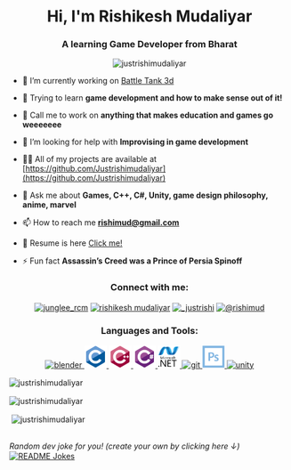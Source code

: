 <h1 align="center">Hi, I'm Rishikesh Mudaliyar</h1>
<h3 align="center">A learning Game Developer from Bharat</h3>

<p align="center"> <img src="https://komarev.com/ghpvc/?username=justrishimudaliyar&label=Profile%20views&color=0e75b6&style=flat" alt="justrishimudaliyar" /> </p>

- 🔭 I’m currently working on [Battle Tank 3d](https://github.com/Justrishimudaliyar/battle-tank-game)
- 🌱 Trying to learn **game development and how to make sense out of it!**
- 👯 Call me to work on **anything that makes education and games go weeeeeee**
- 🤝 I’m looking for help with **Improvising in game development**
- 👨‍💻 All of my projects are available at [https://github.com/Justrishimudaliyar](https://github.com/Justrishimudaliyar)
- 💬 Ask me about **Games, C++, C#, Unity, game design philosophy, anime, marvel**
- 📫 How to reach me **rishimud@gmail.com**
- 📄 Resume is here [Click me!](https://drive.google.com/file/d/1i2CEGB79C3lJLtonJqBthVAWibyWJo8k/view?usp=sharing)

- ⚡ Fun fact **Assassin’s Creed was a Prince of Persia Spinoff**

<h3 align="center">Connect with me:</h3>
<p align="center">
<a href="https://twitter.com/junglee_rcm" target="blank"><img align="center" src="https://raw.githubusercontent.com/rahuldkjain/github-profile-readme-generator/master/src/images/icons/Social/twitter.svg" alt="junglee_rcm" height="30" width="40" /></a>
<a href="https://linkedin.com/in/rishikesh mudaliyar" target="blank"><img align="center" src="https://raw.githubusercontent.com/rahuldkjain/github-profile-readme-generator/master/src/images/icons/Social/linked-in-alt.svg" alt="rishikesh mudaliyar" height="30" width="40" /></a>
<a href="https://instagram.com/_justrishi" target="blank"><img align="center" src="https://raw.githubusercontent.com/rahuldkjain/github-profile-readme-generator/master/src/images/icons/Social/instagram.svg" alt="_justrishi" height="30" width="40" /></a>
<a href="https://medium.com/@rishimud" target="blank"><img align="center" src="https://raw.githubusercontent.com/rahuldkjain/github-profile-readme-generator/master/src/images/icons/Social/medium.svg" alt="@rishimud" height="30" width="40" /></a>
</p>

<h3 align="center">Languages and Tools:</h3>
<p align="center"> <a href="https://www.blender.org/" target="_blank" rel="noreferrer"> <img src="https://download.blender.org/branding/community/blender_community_badge_white.svg" alt="blender" width="40" height="40"/> </a> <a href="https://www.cprogramming.com/" target="_blank" rel="noreferrer"> <img src="https://raw.githubusercontent.com/devicons/devicon/master/icons/c/c-original.svg" alt="c" width="40" height="40"/> </a> <a href="https://www.w3schools.com/cpp/" target="_blank" rel="noreferrer"> <img src="https://raw.githubusercontent.com/devicons/devicon/master/icons/cplusplus/cplusplus-original.svg" alt="cplusplus" width="40" height="40"/> </a> <a href="https://www.w3schools.com/cs/" target="_blank" rel="noreferrer"> <img src="https://raw.githubusercontent.com/devicons/devicon/master/icons/csharp/csharp-original.svg" alt="csharp" width="40" height="40"/> </a> <a href="https://dotnet.microsoft.com/" target="_blank" rel="noreferrer"> <img src="https://raw.githubusercontent.com/devicons/devicon/master/icons/dot-net/dot-net-original-wordmark.svg" alt="dotnet" width="40" height="40"/> </a> <a href="https://git-scm.com/" target="_blank" rel="noreferrer"> <img src="https://www.vectorlogo.zone/logos/git-scm/git-scm-icon.svg" alt="git" width="40" height="40"/> </a> <a href="https://www.photoshop.com/en" target="_blank" rel="noreferrer"> <img src="https://raw.githubusercontent.com/devicons/devicon/master/icons/photoshop/photoshop-line.svg" alt="photoshop" width="40" height="40"/> </a> <a href="https://unity.com/" target="_blank" rel="noreferrer"> <img src="https://www.vectorlogo.zone/logos/unity3d/unity3d-icon.svg" alt="unity" width="40" height="40"/> </a> </p>

<p><img align="center" src="https://github-readme-stats.vercel.app/api/top-langs?username=justrishimudaliyar&show_icons=true&locale=en&layout=compact" alt="justrishimudaliyar" /></p>
<p><img align="center" src="https://github-readme-streak-stats.herokuapp.com/?user=justrishimudaliyar&" alt="justrishimudaliyar" /></p>
<p>&nbsp;<img align="center" src="https://github-readme-stats.vercel.app/api?username=justrishimudaliyar&show_icons=true&locale=en" alt="justrishimudaliyar" /></p>

</br>
<i>Random dev joke for you! (create your own by clicking here ↓)</i><br>
<a href="https://readme-jokes.vercel.app"><img align="center" src="https://readme-jokes.vercel.app/api" alt="README Jokes"></a>
